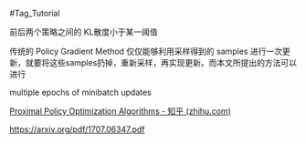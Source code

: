 #Tag_Tutorial 

前后两个策略之间的 KL散度小于某一阈值

传统的 Policy Gradient Method 仅仅能够利用采样得到的 samples 进行一次更新，就要将这些samples扔掉，重新采样，再实现更新。而本文所提出的方法可以进行 

multiple epochs of minibatch updates

[Proximal Policy Optimization Algorithms - 知乎 (zhihu.com)](https://zhuanlan.zhihu.com/p/82494810)

https://arxiv.org/pdf/1707.06347.pdf